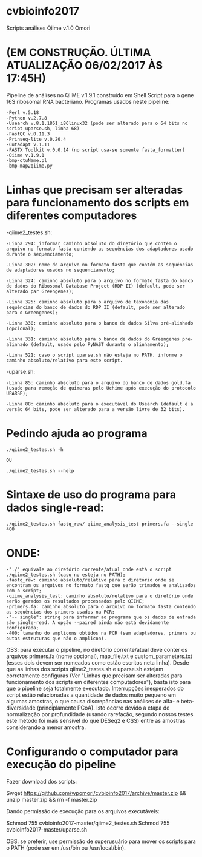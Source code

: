 # cvbioinfo2017
Scripts análises Qiime v.1.0 Omori

#                (EM CONSTRUÇÃO. ÚLTIMA ATUALIZAÇÃO 06/02/2017 ÀS 17:45H)

Pipeline de análises no QIIME v.1.9.1 construído em Shell Script para o gene 16S ribosomal RNA bacteriano.
Programas usados neste pipeline:

    -Perl v.5.18
    -Python v.2.7.8
    -Usearch v.8.1.1861_i86linux32 (pode ser alterado para o 64 bits no script uparse.sh, linha 68)
    -FastQC v.0.11.3
    -Prinseq-lite v.0.20.4
    -Cutadapt v.1.11
    -FASTX Toolkit v.0.0.14 (no script usa-se somente fasta_formatter)
    -Qiime v.1.9.1
    -bmp-otuName.pl
    -bmp-map2qiime.py

# Linhas que precisam ser alteradas para funcionamento dos scripts em diferentes computadores
-qiime2_testes.sh:

    -Linha 294: informar caminho absoluto do diretório que contém o arquivo no formato fasta contendo as sequências dos adaptadores usado durante o sequenciamento;
    
    -Linha 302: nome do arquivo no formato fasta que contém as sequências de adaptadores usados no sequenciamento;
    
    -Linha 324: caminho absoluto para o arquivo no formato fasta do banco de dados do Ribosomal Database Project (RDP II) (default, pode ser alterado par Greengenes);
    
    -Linha 325: caminho absoluto para o arquivo de taxonomia das sequências do banco de dados do RDP II (default, pode ser alterado para o Greengenes);
    
    -Linha 330: caminho absoluto para o banco de dados Silva pré-alinhado (opcional);
    
    -Linha 331: caminho absoluto para o banco de dados do Greengenes pré-alinhado (default, usado pelo PyNAST durante o alinhamento);
    
    -Linha 521: caso o script uparse.sh não esteja no PATH, informe o caminho absoluto/relativo para este script.
    
    
-uparse.sh:

    -Linha 85: caminho absoluto para o arquivo do banco de dados gold.fa (usado para remoção de quimeras pelo Uchime após execução do protocolo UPARSE);
    
    -Linha 88: caminho absoluto para o executável do Usearch (default é a versão 64 bits, pode ser alterado para a versão livre de 32 bits).
    
    
# Pedindo ajuda ao programa    
    
    ./qiime2_testes.sh -h
    
    OU
    
    ./qiime2_testes.sh --help


# Sintaxe de uso do programa para dados single-read:

    ./qiime2_testes.sh fastq_raw/ qiime_analysis_test primers.fa --single 400

# ONDE:

    -"./" equivale ao diretório corrente/atual onde está o script ./qiime2_testes.sh (caso no esteja no PATH);
    -fastq_raw: caminho absoluto/relativo para o diretório onde se encontram os arquivos no formato fastq que serão trimados e analisados com o script;
    -qiime_analysis_test: caminho absoluto/relativo para o diretório onde serão gerados os resultados processados pelo QIIME;
    -primers.fa: caminho absoluto para o arquivo no formato fasta contendo as sequências dos primers usados na PCR;
    -"-- single": string para informar ao programa que os dados de entrada são single-read. A opção --paired ainda não está devidamente configurada;
    -400: tamanho do amplicons obtidos na PCR (sem adaptadores, primers ou outas estruturas que não o amplicon).
    
OBS: para executar o pipeline, no diretório corrente/atual deve conter os arquivos primers.fa (nome opcional), map_file.txt e custom_parameters.txt (esses dois devem ser nomeados como estão escritos neta linha). Desde que as linhas dos scripts qiime2_testes.sh e uparse.sh estejam corretamente configuras (Ver "Linhas que precisam ser alteradas para funcionamento dos scripts em diferentes computadores"), basta isto para que o pipeline seja totalmente executado.
Interrupções inesperados do script estão relacionadas a quantidade de dados muito pequeno em algumas amostras, o que causa discrepâncias nas análises de alfa- e beta-diversidade (principlamente PCoA). Isto ocorre devido a etapa de normalização por profundidade (usando rarefação, segundo nossos testes este método foi mais sensível do que DESeq2 e CSS) entre as amostras considerando a menor amostra.


# Configurando o computador para execução do pipeline

Fazer download dos scripts:

$wget https://github.com/wpomori/cvbioinfo2017/archive/master.zip && unzip master.zip && rm -f master.zip


Dando permissão de execução para os arquivos executáveis:

$chmod 755 cvbioinfo2017-master/qiime2_testes.sh
$chmod 755 cvbioinfo2017-master/uparse.sh

OBS: se preferir, use permissão de superusuário para mover os scripts para o PATH (pode ser em /usr/bin ou /usr/local/bin).
